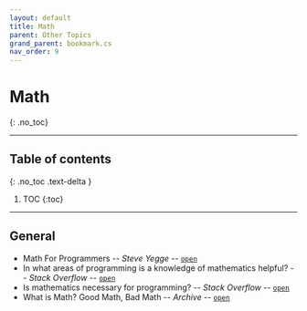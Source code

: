 ```yaml
---
layout: default
title: Math
parent: Other Topics
grand_parent: bookmark.cs
nav_order: 9
---
```


# Math
{: .no_toc}

---

## Table of contents
{: .no_toc .text-delta }

1. TOC
{:toc}

---

## General

- Math For Programmers  -- *Steve Yegge* -- [`open`](https://steve-yegge.blogspot.com/2006/03/math-for-programmers.html)
- In what areas of programming is a knowledge of mathematics helpful? -- *Stack Overflow* -- [`open`](https://stackoverflow.com/questions/1876336/in-what-areas-of-programming-is-a-knowledge-of-mathematics-helpful)
- Is mathematics necessary for programming? -- *Stack Overflow* -- [`open`](https://stackoverflow.com/questions/157354/is-mathematics-necessary-for-programming)
- What is Math? Good Math, Bad Math -- *Archive* -- [`open`](https://web.archive.org/web/20120502234654/http://scienceblogs.com/goodmath/2009/12/what_is_math.php)
